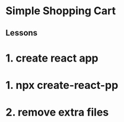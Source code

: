 # Simple Shopping Cart


## Lessons

# 1.  create react app
#    1. npx create-react-pp
#    2. remove extra files